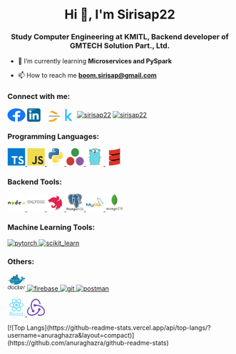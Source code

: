 <h1 align="center">Hi 👋, I'm Sirisap22</h1>
<h3 align="center">Study Computer Engineering at KMITL, Backend developer of GMTECH Solution Part., Ltd.</h3>

- 🌱 I’m currently learning **Microservices and PySpark**

- 📫 How to reach me **boom.sirisap@gmail.com**

<h3 align="left">Connect with me:</h3>
<p align="left">
 <a href="https://www.facebook.com/Sirisap.Siripattanakul" target="blank"><img align="center" src="https://github.com/Sirisap22/Sirisap22/blob/main/Facebook.svg" alt="sirisap siripattanakul" height="30" width="40" /></a>
 <a href="https://linkedin.com/in/sirisap siripattanakul" target="blank"><img align="center" src="https://github.com/Sirisap22/Sirisap22/blob/main/Linkedin.svg" alt="sirisap siripattanakul" height="30" width="30" /></a>
 <a href="https://www.leetcode.com/sirisap" target="blank"><img align="center" src="https://github.com/Sirisap22/Sirisap22/blob/main/LeetCode.svg" alt="sirisap" height="30" width="40" /></a>
 <a href="https://kaggle.com/sirisap" target="blank"><img align="center" src="https://github.com/Sirisap22/Sirisap22/blob/main/kaggle-icon.svg" alt="sirisap" height="30" width="30" /></a>
<a href="https://dev.to/sirisap22" target="blank"><img align="center" src="https://cdn.jsdelivr.net/npm/simple-icons@3.0.1/icons/dev-dot-to.svg" alt="sirisap22" height="30" width="40" /></a>
<a href="https://codeforces.com/profile/sirisap22" target="blank"><img align="center" src="https://cdn.jsdelivr.net/npm/simple-icons@3.0.1/icons/codeforces.svg" alt="sirisap22" height="30" width="40" /></a>

</p>

<h3 align="left">Programming Languages:</h2>
 <a href="https://www.typescriptlang.org/" target="_blank"> <img src="https://raw.githubusercontent.com/devicons/devicon/master/icons/typescript/typescript-original.svg" alt="typescript" width="40" height="40"/> </a> 
  <a href="https://developer.mozilla.org/en-US/docs/Web/JavaScript" target="_blank"> <img src="https://raw.githubusercontent.com/devicons/devicon/master/icons/javascript/javascript-original.svg" alt="javascript" width="40" height="40"/> </a> 
 <a href="https://www.python.org" target="_blank"> <img src="https://raw.githubusercontent.com/devicons/devicon/master/icons/python/python-original.svg" alt="python" width="40" height="40"/> </a> 
 <a href="https://julialang.org" target="_blank"> <img src="https://github.com/Sirisap22/Sirisap22/blob/main/julia-language-icon.svg" alt="julia" width="40" height="40"/> </a> 
 <a href="https://golang.org" target="_blank"> <img src="https://raw.githubusercontent.com/devicons/devicon/master/icons/go/go-original.svg" alt="go" width="40" height="40"/> </a> 
<a href="https://www.scala-lang.org" target="_blank"> <img src="https://raw.githubusercontent.com/devicons/devicon/master/icons/scala/scala-original.svg" alt="scala" width="40" height="40"/> </a>
<h3 align="left">Backend Tools:</h2>
 <a href="https://nodejs.org" target="_blank"> <img src="https://raw.githubusercontent.com/devicons/devicon/master/icons/nodejs/nodejs-original-wordmark.svg" alt="nodejs" width="40" height="40"/> </a> 
<a href="https://expressjs.com" target="_blank"> <img src="https://raw.githubusercontent.com/devicons/devicon/master/icons/express/express-original-wordmark.svg" alt="express" width="40" height="40"/> </a> 
<a href="https://nestjs.com/" target="_blank"> <img src="https://github.com/Sirisap22/Sirisap22/blob/main/nestjs.svg" alt="nestjs" width="40" height="40"/> </a>
<a href="https://www.postgresql.org" target="_blank"> <img src="https://raw.githubusercontent.com/devicons/devicon/master/icons/postgresql/postgresql-original-wordmark.svg" alt="postgresql" width="40" height="40"/> </a> 
<a href="https://www.mysql.com/" target="_blank"> <img src="https://raw.githubusercontent.com/devicons/devicon/master/icons/mysql/mysql-original-wordmark.svg" alt="mysql" width="40" height="40"/> </a> 
<a href="https://www.mongodb.com/" target="_blank"> <img src="https://raw.githubusercontent.com/devicons/devicon/master/icons/mongodb/mongodb-original-wordmark.svg" alt="mongodb" width="40" height="40"/> </a> 
<h3 align="left">Machine Learning Tools:</h2>
<a href="https://pytorch.org/" target="_blank"> <img src="https://www.vectorlogo.zone/logos/pytorch/pytorch-icon.svg" alt="pytorch" width="40" height="40"/> </a> 
<a href="https://scikit-learn.org/" target="_blank"> <img src="https://upload.wikimedia.org/wikipedia/commons/0/05/Scikit_learn_logo_small.svg" alt="scikit_learn" width="40" height="40"/> </a> 
<h3 align="left">Others:</h2>
  <a href="https://www.docker.com/" target="_blank"> <img src="https://raw.githubusercontent.com/devicons/devicon/master/icons/docker/docker-original-wordmark.svg" alt="docker" width="40" height="40"/> </a> 
  <a href="https://firebase.google.com/" target="_blank"> <img src="https://www.vectorlogo.zone/logos/firebase/firebase-icon.svg" alt="firebase" width="40" height="40"/> </a> <a href="https://git-scm.com/" target="_blank"> <img src="https://www.vectorlogo.zone/logos/git-scm/git-scm-icon.svg" alt="git" width="40" height="40"/> </a> 
  <a href="https://postman.com" target="_blank"> <img src="https://www.vectorlogo.zone/logos/getpostman/getpostman-icon.svg" alt="postman" width="40" height="40"/> </a> 
  <p>
  <a href="https://reactjs.org/" target="_blank"> <img src="https://raw.githubusercontent.com/devicons/devicon/master/icons/react/react-original-wordmark.svg" alt="react" width="40" height="40"/> </a> 
  <a href="https://redux.js.org" target="_blank"> <img src="https://raw.githubusercontent.com/devicons/devicon/master/icons/redux/redux-original.svg" alt="redux" width="40" height="40"/> </a> 
 </p>
[![Top Langs](https://github-readme-stats.vercel.app/api/top-langs/?username=anuraghazra&layout=compact)](https://github.com/anuraghazra/github-readme-stats)

